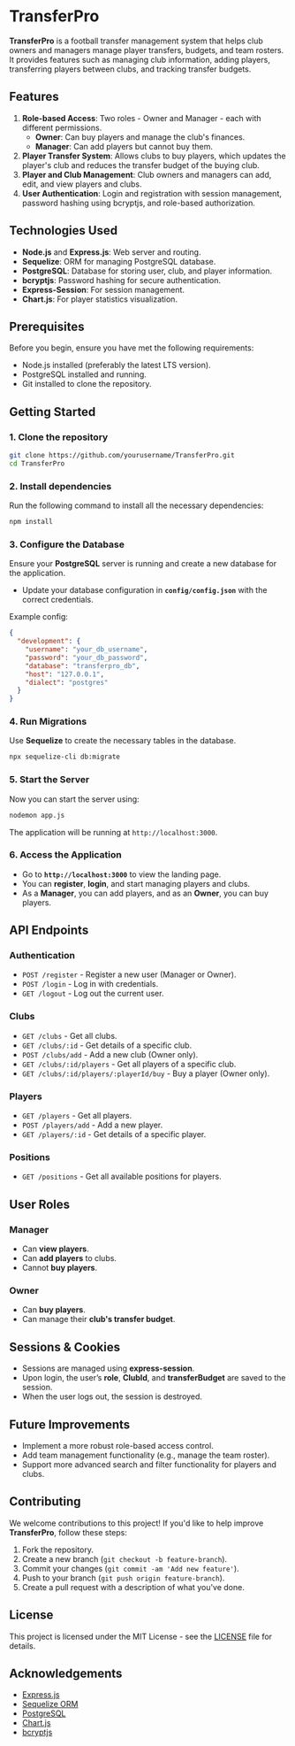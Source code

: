 
# TransferPro

**TransferPro** is a football transfer management system that helps club owners and managers manage player transfers, budgets, and team rosters. It provides features such as managing club information, adding players, transferring players between clubs, and tracking transfer budgets.

## Features

1. **Role-based Access**: Two roles - Owner and Manager - each with different permissions.
   - **Owner**: Can buy players and manage the club's finances.
   - **Manager**: Can add players but cannot buy them.
2. **Player Transfer System**: Allows clubs to buy players, which updates the player's club and reduces the transfer budget of the buying club.
3. **Player and Club Management**: Club owners and managers can add, edit, and view players and clubs.
4. **User Authentication**: Login and registration with session management, password hashing using bcryptjs, and role-based authorization.

## Technologies Used

- **Node.js** and **Express.js**: Web server and routing.
- **Sequelize**: ORM for managing PostgreSQL database.
- **PostgreSQL**: Database for storing user, club, and player information.
- **bcryptjs**: Password hashing for secure authentication.
- **Express-Session**: For session management.
- **Chart.js**: For player statistics visualization.

## Prerequisites

Before you begin, ensure you have met the following requirements:

- Node.js installed (preferably the latest LTS version).
- PostgreSQL installed and running.
- Git installed to clone the repository.

## Getting Started

### 1. Clone the repository

```bash
git clone https://github.com/yourusername/TransferPro.git
cd TransferPro
```

### 2. Install dependencies

Run the following command to install all the necessary dependencies:

```bash
npm install
```

### 3. Configure the Database

Ensure your **PostgreSQL** server is running and create a new database for the application.

- Update your database configuration in **`config/config.json`** with the correct credentials.

Example config:

```json
{
  "development": {
    "username": "your_db_username",
    "password": "your_db_password",
    "database": "transferpro_db",
    "host": "127.0.0.1",
    "dialect": "postgres"
  }
}
```

### 4. Run Migrations

Use **Sequelize** to create the necessary tables in the database.

```bash
npx sequelize-cli db:migrate
```

### 5. Start the Server

Now you can start the server using:

```bash
nodemon app.js
```

The application will be running at `http://localhost:3000`.

### 6. Access the Application

- Go to **`http://localhost:3000`** to view the landing page.
- You can **register**, **login**, and start managing players and clubs.
- As a **Manager**, you can add players, and as an **Owner**, you can buy players.

## API Endpoints

### **Authentication**
- `POST /register` - Register a new user (Manager or Owner).
- `POST /login` - Log in with credentials.
- `GET /logout` - Log out the current user.

### **Clubs**
- `GET /clubs` - Get all clubs.
- `GET /clubs/:id` - Get details of a specific club.
- `POST /clubs/add` - Add a new club (Owner only).
- `GET /clubs/:id/players` - Get all players of a specific club.
- `GET /clubs/:id/players/:playerId/buy` - Buy a player (Owner only).

### **Players**
- `GET /players` - Get all players.
- `POST /players/add` - Add a new player.
- `GET /players/:id` - Get details of a specific player.

### **Positions**
- `GET /positions` - Get all available positions for players.

## User Roles

### **Manager**
- Can **view players**.
- Can **add players** to clubs.
- Cannot **buy players**.

### **Owner**
- Can **buy players**.
- Can manage their **club's transfer budget**.

## Sessions & Cookies

- Sessions are managed using **express-session**.
- Upon login, the user’s **role**, **ClubId**, and **transferBudget** are saved to the session.
- When the user logs out, the session is destroyed.

## Future Improvements

- Implement a more robust role-based access control.
- Add team management functionality (e.g., manage the team roster).
- Support more advanced search and filter functionality for players and clubs.

## Contributing

We welcome contributions to this project! If you'd like to help improve **TransferPro**, follow these steps:

1. Fork the repository.
2. Create a new branch (`git checkout -b feature-branch`).
3. Commit your changes (`git commit -am 'Add new feature'`).
4. Push to your branch (`git push origin feature-branch`).
5. Create a pull request with a description of what you've done.

## License

This project is licensed under the MIT License - see the [LICENSE](LICENSE) file for details.

## Acknowledgements

- [Express.js](https://expressjs.com/)
- [Sequelize ORM](https://sequelize.org/)
- [PostgreSQL](https://www.postgresql.org/)
- [Chart.js](https://www.chartjs.org/)
- [bcryptjs](https://www.npmjs.com/package/bcryptjs)
